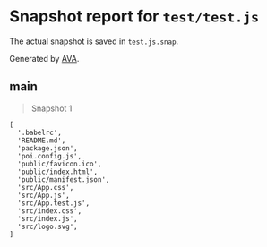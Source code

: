# Snapshot report for `test/test.js`

The actual snapshot is saved in `test.js.snap`.

Generated by [AVA](https://ava.li).

## main

> Snapshot 1

    [
      '.babelrc',
      'README.md',
      'package.json',
      'poi.config.js',
      'public/favicon.ico',
      'public/index.html',
      'public/manifest.json',
      'src/App.css',
      'src/App.js',
      'src/App.test.js',
      'src/index.css',
      'src/index.js',
      'src/logo.svg',
    ]

